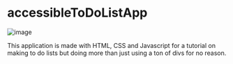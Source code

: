 # accessibleToDoListApp
![image](https://github.com/dannythompson901/accessibleToDoListApp/assets/39189903/85b6dc02-1dc8-4e01-8ced-b2ded19373e8)

This application is made with HTML, CSS and Javascript for a tutorial on making to do lists but doing more than just using a ton of divs for no reason.
